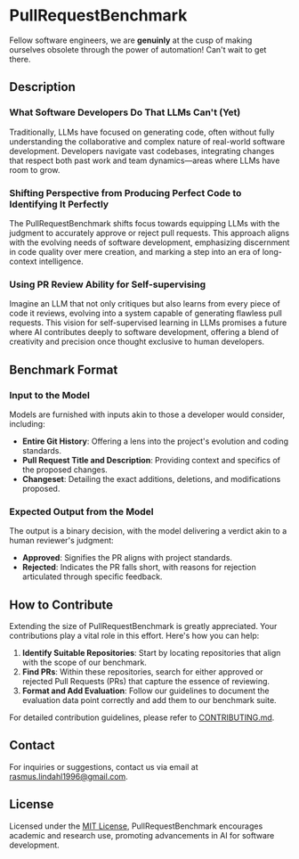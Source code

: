 # PullRequestBenchmark

Fellow software engineers, we are **genuinly** at the cusp of making ourselves obsolete through the power of automation! Can't wait to get there.

## Description

### What Software Developers Do That LLMs Can't (Yet)
Traditionally, LLMs have focused on generating code, often without fully understanding the collaborative and complex nature of real-world software development. Developers navigate vast codebases, integrating changes that respect both past work and team dynamics—areas where LLMs have room to grow.

### Shifting Perspective from Producing Perfect Code to Identifying It Perfectly
The PullRequestBenchmark shifts focus towards equipping LLMs with the judgment to accurately approve or reject pull requests. This approach aligns with the evolving needs of software development, emphasizing discernment in code quality over mere creation, and marking a step into an era of long-context intelligence.

### Using PR Review Ability for Self-supervising
Imagine an LLM that not only critiques but also learns from every piece of code it reviews, evolving into a system capable of generating flawless pull requests. This vision for self-supervised learning in LLMs promises a future where AI contributes deeply to software development, offering a blend of creativity and precision once thought exclusive to human developers.

## Benchmark Format

### Input to the Model

Models are furnished with inputs akin to those a developer would consider, including:

- **Entire Git History**: Offering a lens into the project's evolution and coding standards.
- **Pull Request Title and Description**: Providing context and specifics of the proposed changes.
- **Changeset**: Detailing the exact additions, deletions, and modifications proposed.

### Expected Output from the Model

The output is a binary decision, with the model delivering a verdict akin to a human reviewer's judgment:

- **Approved**: Signifies the PR aligns with project standards.
- **Rejected**: Indicates the PR falls short, with reasons for rejection articulated through specific feedback.

## How to Contribute

Extending the size of PullRequestBenchmark is greatly appreciated. Your contributions play a vital role in this effort. Here's how you can help:

1. **Identify Suitable Repositories**: Start by locating repositories that align with the scope of our benchmark.
2. **Find PRs**: Within these repositories, search for either approved or rejected Pull Requests (PRs) that capture the essence of reviewing.
3. **Format and Add Evaluation**: Follow our guidelines to document the evaluation data point correctly and add them to our benchmark suite.

For detailed contribution guidelines, please refer to [CONTRIBUTING.md](CONTRIBUTING.md).

## Contact

For inquiries or suggestions, contact us via email at rasmus.lindahl1996@gmail.com.

## License

Licensed under the [MIT License](LICENSE), PullRequestBenchmark encourages academic and research use, promoting advancements in AI for software development.
